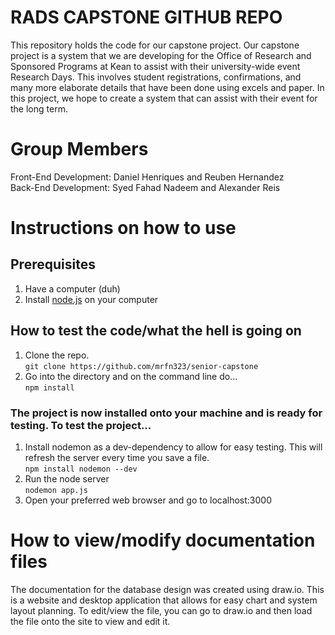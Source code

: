 # RADS CAPSTONE GITHUB REPO

This repository holds the code for our capstone project. Our capstone project is a system that we are developing for the Office of Research and Sponsored Programs at Kean to assist with their university-wide event Research Days. This involves student registrations, confirmations, and many more elaborate details that have been done using excels and paper. In this project, we hope to create a system that can assist with their event for the long term.

# Group Members
Front-End Development: Daniel Henriques and Reuben Hernandez  
Back-End Development: Syed Fahad Nadeem and Alexander Reis

# Instructions on how to use

## Prerequisites

1. Have a computer (duh)
2. Install [node.js](https://nodejs.org/en/download/) on your computer  

## How to test the code/what the hell is going on

1. Clone the repo.  
`git clone https://github.com/mrfn323/senior-capstone`
2. Go into the directory and on the command line do...  
`npm install`  

### The project is now installed onto your machine and is ready for testing. To test the project...

1. Install nodemon as a dev-dependency to allow for easy testing. This will refresh the server every time you save a file.  
`npm install nodemon --dev`
2. Run the node server  
`nodemon app.js`
2. Open your preferred web browser and go to localhost:3000

# How to view/modify documentation files

The documentation for the database design was created using draw.io. This is a website and desktop application that allows for easy chart and system layout planning. To edit/view the file, you can go to draw.io and then load the file onto the site to view and edit it. 
